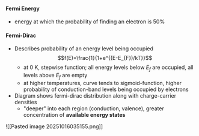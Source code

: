 #### Fermi Energy
- energy at which the probability of finding an electron is 50%
#### Fermi-Dirac
- Describes probability of an energy level being occupied
$$f(E)=\frac{1}{1+e^{(E-E_{F})/kT}}$$
	- at 0 K, stepwise function; all energy levels below $E_f$ are occupied, all levels above $E_f$ are empty
	- at higher temperatures, curve tends to sigmoid-function, higher probability of conduction-band levels being occupied by electrons
- Diagram shows fermi-dirac distribution along with charge-carrier densities
	- "deeper" into each region (conduction, valence), greater concentration of **available energy states**

 ![[Pasted image 20251016035155.png]]